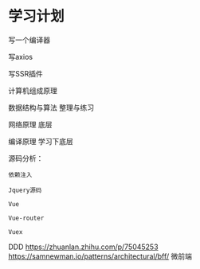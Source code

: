 # 学习计划



写一个编译器

写axios

写SSR插件










计算机组成原理

数据结构与算法 整理与练习

网络原理 底层

编译原理  学习下底层


源码分析：

    依赖注入

    Jquery源码 

    Vue

    Vue-router

    Vuex









DDD https://zhuanlan.zhihu.com/p/75045253
https://samnewman.io/patterns/architectural/bff/
微前端






